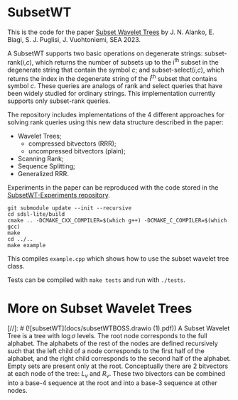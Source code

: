 # SubsetWT
This is the code for the paper [Subset Wavelet Trees](https://drops.dagstuhl.de/entities/document/10.4230/LIPIcs.SEA.2023.4) by J. N. Alanko, E. Biagi,  S. J. Puglisi,  J. Vuohtoniemi, SEA 2023. 

A SubsetWT supports two basic operations on degenerate strings: subset-rank(*i*,*c*), which returns the number of subsets up to the i<sup>th</sup> subset in the degenerate string that contain the symbol *c*; and subset-select(*i*,*c*), which returns the index in the degenerate string of the i<sup>th</sup> subset that contains symbol *c*. These queries are analogs of rank and select queries that have been widely studied for ordinary strings.
This implementation currently supports only subset-rank queries.

The repository includes implementations of the 4 different approaches for solving rank queries using this new data structure described in the paper:
- Wavelet Trees;
  * compressed bitvectors (RRR);
  * uncompressed bitvectors (plain);  
- Scanning Rank;
- Sequence Splitting;
- Generalized RRR.
  
Experiments in the paper can be reproduced with the code stored in the [SubsetWT-Experiments repository](https://github.com/jnalanko/SubsetWT-Experiments).

```
git submodule update --init --recursive
cd sdsl-lite/build
cmake .. -DCMAKE_CXX_COMPILER=$(which g++) -DCMAKE_C_COMPILER=$(which gcc)
make
cd ../..
make example
```

This compiles `example.cpp` which shows how to use the subset wavelet tree class.

Tests can be compiled with `make tests` and run with `./tests`.

# More on Subset Wavelet Trees
[//]: # (![subsetWT](docs/subsetWTBOSS.drawio (1).pdf))
A Subset Wavelet Tree is a tree with $\log \sigma$ levels. The root node corresponds to the full alphabet. The alphabets of the rest of the nodes are defined recursively such that the left child of a node corresponds to the first half of the alphabet, and the right child corresponds to the second half of the alphabet. Empty sets are present only at the root.
Conceptually there are 2 bitvectors at each node of the tree: $L_v$ and $R_v$.
These two bivectors can be combined into a base-4 sequence at the root and into a base-3 sequence at other nodes.
